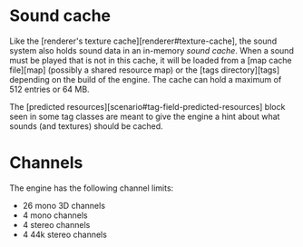 # Sound cache
Like the [renderer's texture cache][renderer#texture-cache], the sound system also holds sound data in an in-memory _sound cache_. When a sound must be played that is not in this cache, it will be loaded from a [map cache file][map] (possibly a shared resource map) or the [tags directory][tags] depending on the build of the engine. The cache can hold a maximum of 512 entries or 64 MB.

The [predicted resources][scenario#tag-field-predicted-resources] block seen in some tag classes are meant to give the engine a hint about what sounds (and textures) should be cached.

# Channels
The engine has the following channel limits:

* 26 mono 3D channels
* 4 mono channels
* 4 stereo channels
* 4 44k stereo channels
